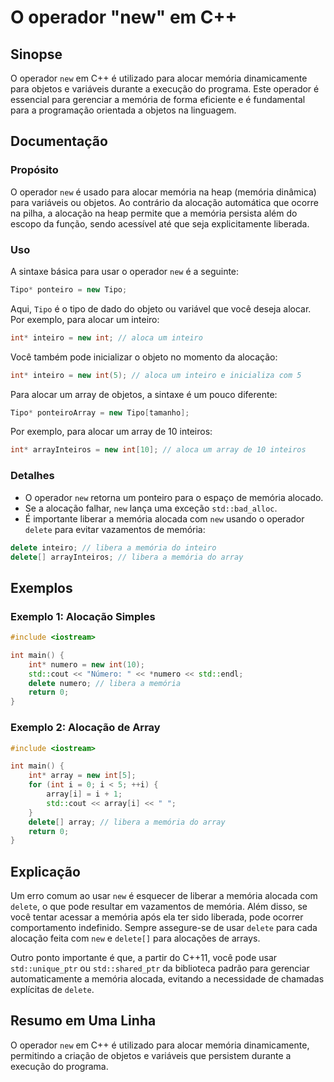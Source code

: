 <!--
Meta Description: # O operador "new" em C++ ## Sinopse O operador `new` em C++ é utilizado para alocar memória dinamicamente para objetos e variáveis durante a execução...
Meta Keywords: new, memória, para, int, array
-->

# O operador "new" em C++

## Sinopse
O operador `new` em C++ é utilizado para alocar memória dinamicamente para objetos e variáveis durante a execução do programa. Este operador é essencial para gerenciar a memória de forma eficiente e é fundamental para a programação orientada a objetos na linguagem.

## Documentação
### Propósito
O operador `new` é usado para alocar memória na heap (memória dinâmica) para variáveis ou objetos. Ao contrário da alocação automática que ocorre na pilha, a alocação na heap permite que a memória persista além do escopo da função, sendo acessível até que seja explicitamente liberada.

### Uso
A sintaxe básica para usar o operador `new` é a seguinte:

```cpp
Tipo* ponteiro = new Tipo;
```

Aqui, `Tipo` é o tipo de dado do objeto ou variável que você deseja alocar. Por exemplo, para alocar um inteiro:

```cpp
int* inteiro = new int; // aloca um inteiro
```

Você também pode inicializar o objeto no momento da alocação:

```cpp
int* inteiro = new int(5); // aloca um inteiro e inicializa com 5
```

Para alocar um array de objetos, a sintaxe é um pouco diferente:

```cpp
Tipo* ponteiroArray = new Tipo[tamanho];
```

Por exemplo, para alocar um array de 10 inteiros:

```cpp
int* arrayInteiros = new int[10]; // aloca um array de 10 inteiros
```

### Detalhes
- O operador `new` retorna um ponteiro para o espaço de memória alocado.
- Se a alocação falhar, `new` lança uma exceção `std::bad_alloc`.
- É importante liberar a memória alocada com `new` usando o operador `delete` para evitar vazamentos de memória:

```cpp
delete inteiro; // libera a memória do inteiro
delete[] arrayInteiros; // libera a memória do array
```

## Exemplos
### Exemplo 1: Alocação Simples
```cpp
#include <iostream>

int main() {
    int* numero = new int(10);
    std::cout << "Número: " << *numero << std::endl;
    delete numero; // libera a memória
    return 0;
}
```

### Exemplo 2: Alocação de Array
```cpp
#include <iostream>

int main() {
    int* array = new int[5];
    for (int i = 0; i < 5; ++i) {
        array[i] = i + 1;
        std::cout << array[i] << " ";
    }
    delete[] array; // libera a memória do array
    return 0;
}
```

## Explicação
Um erro comum ao usar `new` é esquecer de liberar a memória alocada com `delete`, o que pode resultar em vazamentos de memória. Além disso, se você tentar acessar a memória após ela ter sido liberada, pode ocorrer comportamento indefinido. Sempre assegure-se de usar `delete` para cada alocação feita com `new` e `delete[]` para alocações de arrays.

Outro ponto importante é que, a partir do C++11, você pode usar `std::unique_ptr` ou `std::shared_ptr` da biblioteca padrão para gerenciar automaticamente a memória alocada, evitando a necessidade de chamadas explícitas de `delete`.

## Resumo em Uma Linha
O operador `new` em C++ é utilizado para alocar memória dinamicamente, permitindo a criação de objetos e variáveis que persistem durante a execução do programa.